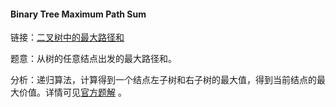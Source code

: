 #### Binary Tree Maximum Path Sum

链接：[二叉树中的最大路径和](https://leetcode-cn.com/problems/binary-tree-maximum-path-sum/)

题意：从树的任意结点出发的最大路径和。

分析：递归算法，计算得到一个结点左子树和右子树的最大值，得到当前结点的最大价值。详情可见[官方题解](https://leetcode-cn.com/problems/binary-tree-maximum-path-sum/solution/er-cha-shu-de-zui-da-lu-jing-he-by-leetcode/) 。


